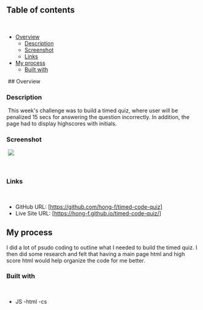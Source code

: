 ## Table of contents
​
- [Overview](#overview)
  - [Description](#description)
  - [Screenshot](#screenshot)
  - [Links](#links)
- [My process](#my-process)
  - [Built with](#built-with)


​
​## Overview
​
### Description
​
This week's challenge was to build a timed quiz, where user will be penalized 15 secs for answering the question incorrectly. In addition, the page had to display highscores with initials.
​
​
### Screenshot
​
![](.image)

​
​
### Links
​
- GitHub URL: [https://github.com/hong-f/timed-code-quiz]
- Live Site URL: [https://hong-f.github.io/timed-code-quiz/]
​
## My process
I did a lot of psudo coding to outline what I needed to build the timed quiz. I then did some research and felt that having a main page html and high score html would help organize the code for me better. 
### Built with
​
- JS
-html
-cs